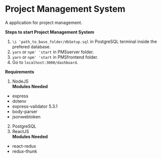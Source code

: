 # Project Management System
A application for project management.

**Steps to start Project Management System**
1. `\i 'path_to_base_folder/dbSetup.sql` in PostgreSQL terminal inside the prefered database.
2. `yarn` or `npm' 'start` in PMSserver folder.
3. `yarn` or `npm' 'start` in PMSfrontend folder.
4. Go to `localhost:3000/dashboard`.

**Requirements**
1. NodeJS <br>
**Modules Needed**<br>
  * express <br>
  * dotenv <br>
  * express-validator 5.3.1 <br>
  * body-parser <br>
  * jsonwebtoken <br>
2. PostgreSQL
3. ReactJS <br>
**Modules Needed** <br>
  * react-redux <br>
  * redux-thunk <br>
